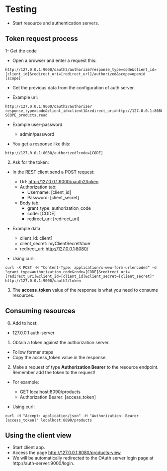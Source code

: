 # Testing

- Start resource and authentication servers.

## Token request process

1- Get the code
- Open a browser and enter a request this:

```
http://127.0.0.1:9000/oauth2/authorize?response_type=code&client_id=[client_id]&redirect_uri=[redirect_url]/authorized&scope=openid [scope]
```
- Get the previous data from the configuration of auth server.

- Example url: 
```
http://127.0.0.1:9000/oauth2/authorize?response_type=code&client_id=client1&redirect_uri=http://127.0.0.1:8080/authorized&scope=openid SCOPE_products.read
```
- Example user-password:
    + admin/password

- You get a response like this: 
```
http://127.0.0.1:8080/authorized?code=[CODE]
```

2. Ask for the token:
- In the REST client send a POST request:
    + Url: http://127.0.0.1:9000/oauth2/token
    + Authorization tab:
        - Username: [client_id]
        - Password: [client_secret]
    + Body tab:
        - grant_type: authorization_code
        - code: [CODE]
        - redirect_uri: [redirect_uri]
- Example data:
    + client_id: client1
    + client_secret: myClientSecretVaue
    + redirect_uri: http://127.0.0.1:8080/

- Using curl:

```
curl -X POST -H "Content-Type: application/x-www-form-urlencoded" –d "grant_type=authorization_code&code=[CODE]&redirect_uri=[redirect_uri]&client_id=[client_id]&client_secret=[client_secret]" http://127.0.0.1:9000/oauth2/token
```

3. The **access_token** value of the response is what you need to consume resources.


## Consuming resources
0. Add to host:
- 127.0.0.1    auth-server
1. Obtain a token against the authorization server.
- Follow former steps
- Copy the access_token value in the response.

2. Make a request of type **Authorization Bearer**  to the resource endpoint. Remember add the token to the request!
- For example:
    + GET localhost:8090/products
    + Authorization Bearer:  [access_token]

- Using curl:
```
curl -H "Accept: application/json" -H "Authorization: Bearer [access_token]" localhost:8090/products
```

## Using the client view
- Start client app.
- Access the page http://127.0.0.1:8080/products-view
- We will be automatically redirected to the OAuth server login page at http://auth-server:9000/login.
